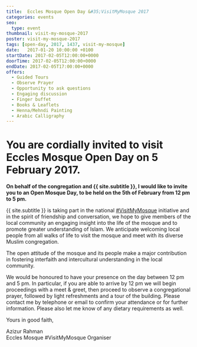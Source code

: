```yaml
---
title:  Eccles Mosque Open Day &#35;VisitMyMosque 2017
categories: events
seo:
  type: event
thumbnail: visit-my-mosque-2017
poster: visit-my-mosque-2017
tags: [open-day, 2017, 1437, visit-my-mosque]
date:   2017-01-20 10:00:00 +0100
startDate: 2017-02-05T12:00:00+0000
doorTime: 2017-02-05T12:00:00+0000
endDate: 2017-02-05T17:00:00+0000
offers:
  - Guided Tours
  - Observe Prayer
  - Opportunity to ask questions
  - Engaging discussion
  - Finger buffet
  - Books & Leaflets
  - Henna/Mehndi Painting
  - Arabic Calligraphy
---
```


# You are cordially invited to visit Eccles Mosque Open Day on 5 February 2017.

**On behalf of the congregation and {{ site.subtitle }}, I would like to invite you to an Open Mosque Day, to be held on the 5th of February from 12 pm to 5 pm.**

{{ site.subtitle }} is taking part in the national [#VisitMyMosque](http://www.visitmymosque.org) initiative and in the spirit of friendship and conversation, we hope to give members of the local community an engaging insight into the life of the mosque and to promote greater understanding of Islam. We anticipate welcoming local people from all walks of life to visit the mosque and meet with its diverse Muslim congregation.

The open attitude of the mosque and its people make a major contribution in fostering interfaith and intercultural understanding in the local community.

We would be honoured to have your presence on the day between 12 pm and 5 pm. In particular, if you are able to arrive by 12 pm we will begin proceedings with a meet & greet, then proceed to observe a congregational prayer, followed by light refreshments and a tour of the building. Please contact me by telephone or email to confirm your attendance or for further information. Please also let me know of any dietary requirements as well.

Yours in good faith,


Azizur Rahman <br/>
Eccles Mosque &#35;VisitMyMosque Organiser